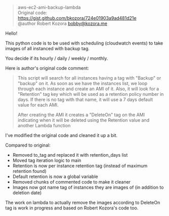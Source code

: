 > aws-ec2-ami-backup-lambda <br/>
> Original code: https://gist.github.com/bkozora/724e01903a9ad481d21e <br/>
> @author Robert Kozora <bobby@kozora.me>

Hello!

This python code is to be used with scheduling (cloudwatch events) to take images of all instanced with backup tag.

You decide if its hourly / daily / weekly / monthly.

Here is author's original code comment:

> This script will search for all instances having a tag with "Backup" or "backup"
> on it. As soon as we have the instances list, we loop through each instance
> and create an AMI of it. Also, it will look for a "Retention" tag key which
> will be used as a retention policy number in days. If there is no tag with
> that name, it will use a 7 days default value for each AMI.
>
> After creating the AMI it creates a "DeleteOn" tag on the AMI indicating when
> it will be deleted using the Retention value and another Lambda function 

I've modified the original code and cleaned it up a bit.

Compared to original:

* Removed to_tag and replaced it with retention_days list
* Moved tag iteration logic to main
* Retention is now per instance retention tag (instead of maximum retention found)
* Default retention is now a global variable
* Removed chunks of commented code to make it cleaner
* Images now got name tag of instances they are images of (in addition to deletion date)


The work on lambda to actually remove the images according to DeleteOn tag 
is work in progress and based on Robert Kozora's code too.
